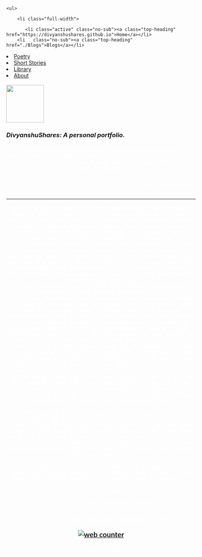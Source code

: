 
<html lang="en">
<head>
	 <meta name="viewport" content="width=device-width, initial-scale=1.0">
 <meta charset="UTF-8">
 <link rel='alternate' type='application/rss+xml' title="Home | Divyanshu Shares" href='../index.xml'>
<link rel="stylesheet" type= "text/css" href="main.css" />
<script src="java.js" type="text/javascript"></script>
<link rel=" icon" href="/4.ICO" type="image/x-icon"/>
<link rel="shortcut icon" href="/4.ICO" type="image/x-icon"/>
<meta name="description" content="A personal website made for sharing various things such as blogs, drawings books and some personal creations.
 Read, enjoy and get an insight on the topics."/>
<meta property="og:image" content="https://i.imgur.com/9CMg5kw.png">
<link rel="apple-touch-icon" sizes="152x152" href="/apple-touch-icon-152x152-precomposed.png"/>
<link rel="apple-touch-icon" sizes="120x120" href="/apple-touch-icon-120x120-precomposed.png"/>
</head>
<title>
Home | Divyanshu Shares
</title>
<body>
<nav id="ddmenu">
<br>
    <div class="menu-icon"></div>

    <ul>

        <li class="full-width">

           <li class="active" class="no-sub"><a class="top-heading" href="https://divyanshushares.github.io">Home</a></li>
        <li   class="no-sub"><a class="top-heading" href="./Blogs">Blogs</a></li>
<li class="no-sub"><a class="top-heading" href="./Poetry">Poetry</a></li>
<li class="no-sub"><a class="top-heading" href="./Short_Stories">Short Stories</a></li>
<li  class="no-sub"><a class="top-heading" href="./Library">Library</a></li>
<li class="no-sub"><a class="top-heading" href="./About">About</a></li>  </li>  </ul> </nav>
 

<br>
   
<div style="padding-center">
	<a  href="https:divyanshushares.github.io"><img src="https://i.imgur.com/9CMg5kw.png" width="100px" border-radius="4px"></a><h3> <i>DivyanshuShares: A personal portfolio.</i> </h3>
</div> <div id="smooth">
 <h3 align="center">
    <font face="Lato" color ="#ffffff">
   
      
	     <h3><i>“To feel today what one felt yesterday isn’t to feel - it’s to remember today what was felt yesterday, to be today’s living corpse of what yesterday was lived and lost.”</i></h3>
<h3 align="right">
	  <font face="Lato" color ="#ffffff"></font>
	   <p>~ Fernando Pessoa</p> </div>
		  <h3 align="center">
	  <font face="Lato" color ="#ffffff"><hr>
	  
	  <p> This is a personal student website with the purpose of sharing Blogs, Poetry, Short Stories and the Books, both which I‘ve read and are in my bucket list. The blogs contain personal views on different topics which can be from any subject from Politics, Psychology to the day to day experiences and further opinion formation.</p>
	  <p>The Poetry section contains poems written by me and from my favourite poets. These include mostly Despair, Existential and Love poems.  Short Stories section contains only the originals by me. The Library section contains both, already read books and bucketed list of books. I intend to share the book reviews sooner or later. You can download the listed books too.</p>
	  <p> I hope that you’ll find the content interesting, entertaining and thought provoking.</p>
		  <p> The website is also a simile of archive, living life and at the same time noting down the experiences with some introspection and learnings making it fun and entertaining. What is better than learning new stuff mixed with the fiction? Obviously, the conscience is needed to distinguish both (fiction and conventional reality) apart. Questioning and trying to find the answers is and should be the pursuit of this life and it has been the goal of all human history besides other things but the newness and the progress comes only with the creativity and curiosity and only to those who seek truth. There is a famous quote from Naturalist Henry David Thoreau “Rather than love, than money, than fame, give me truth”   It is not just a quote but an inspiration for many. Everything will perish in the end even the dust will face annihilation, then why do we care so much about the trivial concepts and feelings. Why is this universe the way it is and why it is at all? Is there any universe at all or just an illusion? </p>
		  
   	  <p>The aspects of content may vary but majorly the topics are going to be Historical, Psychological, Philosophical, Melancholic, Pessimistic, Dystopian and Existential. THe serving of the website will contain the personal views mixed with the facts and the content derived from the authors(in short opinion). The aim is to provide opinions with a good understanding and without any bias. The content is free and without any ads.   </p>
			
	   <p>Thankyou for visiting the website, I hope you will like it and enjoy reading here, Please have a look at the published content and don’t forget to give the feedback. </p><hr>
		<div id="smooth">
              
                 <meta charset="UTF=8">
 <h3 align="center">
    <font face="Lato" color ="#ffffff">
             
			  <p> (Visitor Counter)  <p>
			 
			 
<a href="https://www.hitwebcounter.com" target="_blank">
<img src="https://hitwebcounter.com/counter/counter.php?page=8021325&style=0010&nbdigits=5&type=ip&initCount=0" title="Free Counter" Alt="web counter"   border="0" /></a>  

 
         
      <br> </div>

